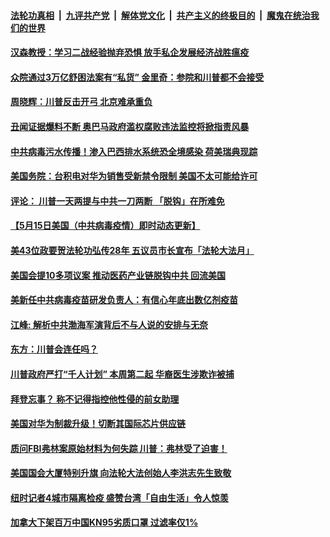 ####  [法轮功真相](../../../../basic/blob/master/README.md?t=05170501) &nbsp;|&nbsp; [九评共产党](../../../../9ping.md/blob/master/README.md?t=05170501) &nbsp;|&nbsp; [解体党文化](../../../../jtdwh.md/blob/master/README.md?t=05170501)  &nbsp;|&nbsp; [共产主义的终极目的](../../../../gczydzjmd.md/blob/master/README.md?t=05170501) &nbsp;|&nbsp; [魔鬼在统治我们的世界](../../../../mgztzwmdsj.md/blob/master/README.md?t=05170501) 

#### [汉森教授：学习二战经验抛弃恐惧 放手私企发展经济战胜瘟疫](../pages/soh6/379543.md?t=05170501) 
#### [众院通过3万亿舒困法案有“私货” 金里奇：参院和川普都不会接受](../pages/soh6/379534.md?t=05170501) 
#### [周晓辉：川普反击开弓 北京难承重负](../pages/soh6/379528.md?t=05170501) 
#### [丑闻证据爆料不断 奥巴马政府滥权腐败违法监控将掀指责风暴](../pages/soh6/379468.md?t=05170501) 
#### [中共病毒污水传播！渗入巴西排水系统恐全境感染 荷美瑞典现踪](../pages/soh6/379444.md?t=05170501) 
#### [美国务院：台积电对华为销售受新禁令限制 美国不太可能给许可](../pages/soh6/379435.md?t=05170501) 
#### [评论： 川普一天两提与中共一刀两断 「脱钩」在所难免](../pages/soh6/379378.md?t=05170501) 
#### [【5月15日美国（中共病毒疫情）即时动态更新】](../pages/soh6/379129.md?t=05170501) 
#### [美43位政要贺法轮功弘传28年 五议员市长宣布「法轮大法月」](../pages/soh6/379327.md?t=05170501) 
#### [美国会提10多项议案 推动医药产业链脱钩中共 回流美国](../pages/soh6/379294.md?t=05170501) 
#### [美新任中共病毒疫苗研发负责人：有信心年底出数亿剂疫苗](../pages/soh6/379297.md?t=05170501) 
#### [江峰: 解析中共渤海军演背后不与人说的安排与无奈     ](../pages/soh6/379291.md?t=05170501) 
#### [东方：川普会连任吗？](../pages/soh6/379273.md?t=05170501) 
#### [川普政府严打“千人计划” 本周第二起 华裔医生涉欺诈被捕](../pages/soh6/379243.md?t=05170501) 
#### [拜登忘事？ 称不记得指控他性侵的前女助理](../pages/soh6/379252.md?t=05170501) 
#### [美国对华为制裁升级！切断其国际芯片供应链](../pages/soh6/379246.md?t=05170501) 
#### [质问FBI弗林案原始材料为何失踪 川普：弗林受了迫害！](../pages/soh6/379237.md?t=05170501) 
#### [美国国会大厦特别升旗 向法轮大法创始人李洪志先生致敬](../pages/soh6/379228.md?t=05170501) 
#### [纽时记者4城市隔离检疫 盛赞台湾「自由生活」令人惊羡](../pages/soh6/379042.md?t=05170501) 
#### [加拿大下架百万中国KN95劣质口罩 过滤率仅1%](../pages/soh6/379015.md?t=05170501) 
